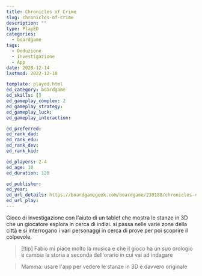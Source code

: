 ```yaml
---
title: Chronicles of Crime
slug: chronicles-of-crime
description: ""
type: PlayED
categories:
  - boardgame
tags:
  - Deduzione
  - Investigazione
  - App
date: 2020-12-14
lastmod: 2022-12-18

template: played.html
ed_category: boardgame
ed_skills: []
ed_gameplay_complex: 2
ed_gameplay_strategy: 
ed_gameplay_luck: 
ed_gameplay_interaction: 

ed_preferred: 
ed_rank_dad: 
ed_rank_edu: 
ed_rank_dev: 
ed_rank_kid: 

ed_players: 2-4
ed_age: 10
ed_duration: 120

ed_publisher: 
ed_year: 
ed_url_details: https://boardgamegeek.com/boardgame/239188/chronicles-crime
ed_url_play: 
---
```

 
Gioco di investigazione con l'aiuto di un tablet che mostra le stanze in 3D che un giocatore esplora in cerca di indizi.
si passa nelle varie zone della città e si interrogano i vari personaggi in cerca di prove per poi scoprire il colpevole.

> [!tip] Fabio
> mi piace molto la musica e che il gioco ha un suo orologio e cambia la storia a seconda dell'orario in cui vai ad indagare

> Mamma: usare l'app per vedere le stanze in 3D è davvero originale



